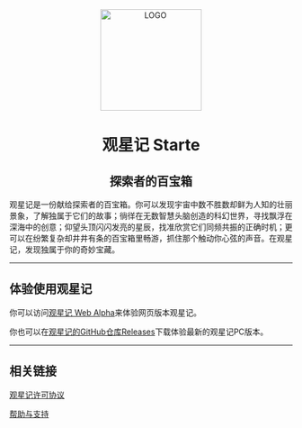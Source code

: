 <div align="center">
  <a href="https://zestela.co/starte/" target="_blank">
    <img alt="LOGO" width="180" src="https://github.com/zestela/Starte-PC/raw/main/src/icons/betalogo.png"/>
  </a>
</div>
<div align="center">
  <h1>观星记 Starte</h1>
  <h2>探索者的百宝箱</h2>
</div>

观星记是一份献给探索者的百宝箱。你可以发现宇宙中数不胜数却鲜为人知的壮丽景象，了解独属于它们的故事；徜徉在无数智慧头脑创造的科幻世界，寻找飘浮在深海中的创意；仰望头顶闪闪发亮的星辰，找准欣赏它们同频共振的正确时机；更可以在纷繁复杂却井井有条的百宝箱里畅游，抓住那个触动你心弦的声音。在观星记，发现独属于你的奇妙宝藏。

---

## 体验使用观星记

你可以访问[观星记 Web Alpha](https://starte.zestela.co)来体验网页版本观星记。

你也可以在[观星记的GitHub仓库Releases](https://github.com/zestela/Starte-PC/releases)下载体验最新的观星记PC版本。

---

## 相关链接

[观星记许可协议](https://zestela.co/starte-agreement/)

[帮助与支持](https://zestela.co/support/)
